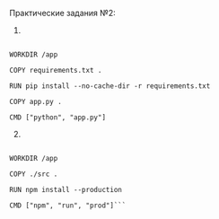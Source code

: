 Практические задания №2:

1. 
```FROM python:3.9-slim

WORKDIR /app

COPY requirements.txt .

RUN pip install --no-cache-dir -r requirements.txt

COPY app.py .

CMD ["python", "app.py"]
```


2.
```FROM node:14-alpine

WORKDIR /app

COPY ./src .

RUN npm install --production

CMD ["npm", "run", "prod"]```
